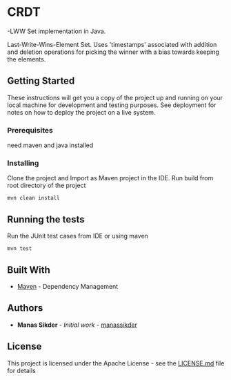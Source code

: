 # CRDT

-LWW Set implementation in Java.

Last-Write-Wins-Element Set. Uses 'timestamps' associated with addition and deletion operations for picking the winner with a bias towards keeping the elements.

## Getting Started

These instructions will get you a copy of the project up and running on your local machine for development and testing purposes. See deployment for notes on how to deploy the project on a live system.

### Prerequisites

need maven and java installed


### Installing

Clone the project and Import as Maven project in the IDE. Run build from root directory of the project

```
mvn clean install

```


## Running the tests

Run the JUnit test cases from IDE or using maven

```
mvn test
```

## Built With

* [Maven](https://maven.apache.org/) - Dependency Management


## Authors

* **Manas Sikder** - *Initial work* - [manassikder](https://github.com/manassikder)


## License

This project is licensed under the Apache License - see the [LICENSE.md](LICENSE) file for details



